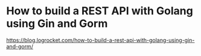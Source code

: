 # How to build a REST API with Golang using Gin and Gorm
https://blog.logrocket.com/how-to-build-a-rest-api-with-golang-using-gin-and-gorm/
